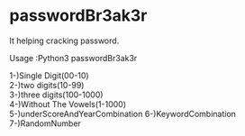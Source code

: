 # passwordBr3ak3r
It helping cracking password.



Usage :Python3 passwordBr3ak3r



1-)Single Digit(00-10) <br>
2-)two digits(10-99) <br>
3-)three digits(100-1000) <br>
4-)Without The Vowels(1-1000) <br>
5-)underScoreAndYearCombination
6-)KeywordCombination
7-)RandomNumber
